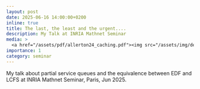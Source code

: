 ```yaml
---
layout: post
date: 2025-06-16 14:00:00+0200
inline: true
title: The last, the least and the urgent....
description: My Talk at INRIA Mathnet Seminar
media: >
  <a href="/assets/pdf/allerton24_caching.pdf"><img src="/assets/img/deadline_queue.png" width="200"/></a>
importance: 1
category: seminar
---
```


My talk about partial service queues and the equivalence between EDF and LCFS at INRIA Mathnet Seminar, Paris, Jun 2025.